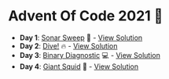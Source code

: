 # Advent Of Code 2021 :christmas_tree:

- **Day 1**: [Sonar Sweep](https://adventofcode.com/2021/day/1) :satellite: - [View Solution](https://github.com/shaneiadt/advent-of-code-2021/tree/main/day-1)
- **Day 2**: [Dive!](https://adventofcode.com/2021/day/2) :fire: - [View Solution](https://github.com/shaneiadt/advent-of-code-2021/tree/main/day-2)
- **Day 3**: [Binary Diagnostic](https://adventofcode.com/2021/day/3) :computer: - [View Solution](https://github.com/shaneiadt/advent-of-code-2021/tree/main/day-3)
- **Day 4**: [Giant Squid](https://adventofcode.com/2021/day/4) :whale: - [View Solution](https://github.com/shaneiadt/advent-of-code-2021/tree/main/day-4)